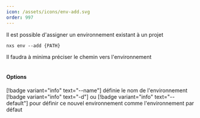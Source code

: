 ```yaml
---
icon: /assets/icons/env-add.svg
order: 997
---
```

Il est possible d'assigner un environnement existant à un projet

```console
nxs env --add {PATH}
```

Il faudra à minima préciser le chemin vers l'environnement
<br><br>
#### Options

[!badge variant="info" text="--name"] définie le nom de l'environnement<br>
[!badge variant="info" text="-d"] ou [!badge variant="info" text="--default"] pour définir ce nouvel environnement comme l'environnement par défaut<br>
